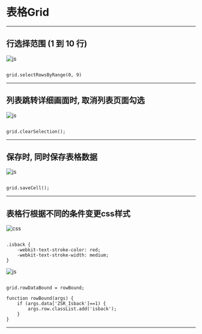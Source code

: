 # 表格Grid

---

## 行选择范围 (1 到 10 行)

![js](https://skillicons.dev/icons?i=js)

```

grid.selectRowsByRange(0, 9)

```

---

## 列表跳转详细画面时, 取消列表页面勾选 

![js](https://skillicons.dev/icons?i=js)

```

grid.clearSelection();

```

---

## 保存时, 同时保存表格数据

![js](https://skillicons.dev/icons?i=js)

```

grid.saveCell(); 

```

---

## 表格行根据不同的条件变更css样式

![css](https://skillicons.dev/icons?i=css)

```

.isback {
    -webkit-text-stroke-color: red;
    -webkit-text-stroke-width: medium;
}

```

![js](https://skillicons.dev/icons?i=js)

```

grid.rowDataBound = rowBound;

function rowBound(args) {
    if (args.data['ZSR_Isback']==1) {
        args.row.classList.add('isback');
    } 
}

```

---
